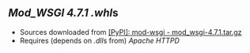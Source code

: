 *Mod\_WSGI 4.7.1* *.whl*s
-------------------------

- Sources downloaded from [[PyPI]: mod-wsgi - mod\_wsgi-4.7.1.tar.gz](https://files.pythonhosted.org/packages/74/98/812e68f5a1d51e9fe760c26fa2aef32147262a5985c4317329b6580e1ea9/mod_wsgi-4.7.1.tar.gz)
- Requires (depends on *.dll*s from) *Apache HTTPD*

